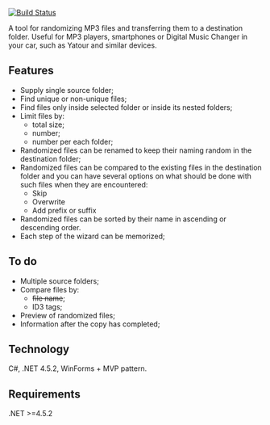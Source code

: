 [![Build Status](https://travis-ci.org/desperate-man/FileRandomizer3000.svg?branch=master)](https://travis-ci.org/desperate-man/FileRandomizer3000)

A tool for randomizing MP3 files and transferring them to a destination folder. Useful for MP3 players, smartphones or Digital Music Changer in your car, such as Yatour and similar devices.

## Features
* Supply single source folder;
* Find unique or non-unique files;
* Find files only inside selected folder or inside its nested folders;
* Limit files by:
  * total size;
  * number;
  * number per each folder;
* Randomized files can be renamed to keep their naming random in the destination folder;
* Randomized files can be compared to the existing files in the destination folder and you can have several options on what should be done with such files when they are encountered:
  * Skip
  * Overwrite
  * Add prefix or suffix
* Randomized files can be sorted by their name in ascending or descending order.
* Each step of the wizard can be memorized;

## To do
* Multiple source folders;
* Compare files by:
  * ~~file name~~;
  * ID3 tags;
* Preview of randomized files;
* Information after the copy has completed;

## Technology
C#, .NET 4.5.2, WinForms + MVP pattern.

## Requirements
.NET >=4.5.2